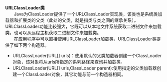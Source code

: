 **URLClassLoader类**  
&emsp;&emsp;Java为ClassLoader提供了一个URLClassLoader实现类，该类也是系统类加载器和扩展类的父类（此处的父类，就是指类与类之间的继承关系）。URLClassLoader功能比较强大，它既可以从本地文件系统获取二进制文件来加载类，也可以从远程主机获取二进制文件来加载类。  
&emsp;&emsp;在应用程序中可以直接使用URLClassLoader加载类，URLClassLoader类提供了如下两个构造器。  
- URLClassLoader(URL[] urls)：使用默认的父类加载器创建一个ClassLoader对象，该对象将从urls所指定的系列路径来查询并加载类。  
- URLClassLoader(URL[] urls,ClassLoader parent):使用指定的父类加载器创建一个ClassLoader对象，其它功能与前一个构造器相同。  

